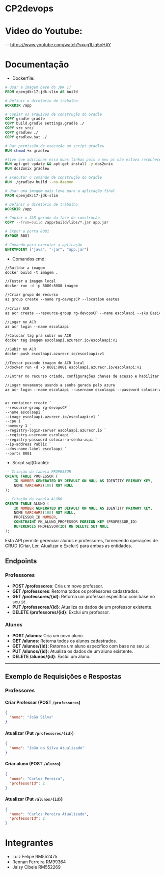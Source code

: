 # CP2devops

# Video do Youtube:
-- https://www.youtube.com/watch?v=ug1Ljq5oHAY

# Documentação

- Dockerfile:
```Dockerfile
# Usar a imagem base do JDK 17
FROM openjdk:17-jdk-slim AS build

# Definir o diretório de trabalho
WORKDIR /app

# Copiar os arquivos de construção do Gradle
COPY gradle gradle
COPY build.gradle settings.gradle ./
COPY src src/
COPY gradlew ./
COPY gradlew.bat ./

# Dar permissão de execução ao script gradlew
RUN chmod +x gradlew

#tive que adicionar essa duas linhas pois o meu pc não estava reconhecendo gradle
RUN apt-get update && apt-get install -y dos2unix
RUN dos2unix gradlew

# Executar o comando de construção do Gradle
RUN ./gradlew build --no-daemon

# Usar uma imagem mais leve para a aplicação final
FROM openjdk:17-jdk-slim

# Definir o diretório de trabalho
WORKDIR /app

# Copiar o JAR gerado da fase de construção
COPY --from=build /app/build/libs/*.jar app.jar

# Expor a porta 8081
EXPOSE 8081

# Comando para executar a aplicação
ENTRYPOINT ["java", "-jar", "app.jar"]

```
- Comandos cmd:
```Dockerfile
//Buildar a imagem
docker build -t imagem .

//Testar a imagem local
docker run -d -p 8080:8080 imagem

//Criar grupo de recurso
az group create --name rg-devopsCP --location eastus
 
//Criar ACR
az acr create --resource-group rg-devopsCP --name escolaapi --sku Basic
 
//Logar no ACR
az acr login --name escolaapi

//Colocar tag pra subir no ACR
docker tag imagem escolaapi.azurecr.io/escolaapi:v1

//Subir no ACR
docker push escolaapi.azurecr.io/escolaapi:v1
 
//Testar puxando imagem do ACR local
//docker run -d -p 8081:8081 escolaapi.azurecr.io/escolaapi:v1

//Entrar no recurso criado, configurações chaves de acesso e habilitar a caixinha de admin

//Logar novamente usando a senha gerada pelo azure
az acr login --name escolaapi --username escolaapi --password colocar-a-senha-aqui


az container create `
--resource-group rg-devopsCP `
--name escolaapi `
--image escolaapi.azurecr.io/escolaapi:v1 `
--cpu 1 `
--memory 1 `
--registry-login-server escolaapi.azurecr.io `
--registry-username escolaapi `
--registry-password colocar-a-senha-aqui `
--ip-address Public `
--dns-name-label escolaapi `
--ports 8081
```

- Script sql(Oracle):
```sql
-- Criação da tabela PROFESSOR
CREATE TABLE PROFESSOR (
    ID NUMBER GENERATED BY DEFAULT ON NULL AS IDENTITY PRIMARY KEY,
    NOME VARCHAR2(100) NOT NULL
);

-- Criação da tabela ALUNO
CREATE TABLE ALUNO (
    ID NUMBER GENERATED BY DEFAULT ON NULL AS IDENTITY PRIMARY KEY,
    NOME VARCHAR2(100) NOT NULL,
    PROFESSOR_ID NUMBER,
    CONSTRAINT FK_ALUNO_PROFESSOR FOREIGN KEY (PROFESSOR_ID) 
    REFERENCES PROFESSOR(ID) ON DELETE SET NULL
);

```
Esta API permite gerenciar alunos e professores, fornecendo operações de CRUD (Criar, Ler, Atualizar e Excluir) para ambas as entidades.

## Endpoints

### Professores

- **POST /professores**: Cria um novo professor.
- **GET /professores**: Retorna todos os professores cadastrados.
- **GET /professores/{id}**: Retorna um professor específico com base no seu `id`.
- **PUT /professores/{id}**: Atualiza os dados de um professor existente.
- **DELETE /professores/{id}**: Exclui um professor.

### Alunos

- **POST /alunos**: Cria um novo aluno.
- **GET /alunos**: Retorna todos os alunos cadastrados.
- **GET /alunos/{id}**: Retorna um aluno específico com base no seu `id`.
- **PUT /alunos/{id}**: Atualiza os dados de um aluno existente.
- **DELETE /alunos/{id}**: Exclui um aluno.

---

## Exemplo de Requisições e Respostas

### Professores

#### Criar Professor (POST `/professores`)

```Json
{
  "nome": "João Silva"
}
```
#### Atualizar (Put `/professores/{id}`)
```Json
{
  "nome": "João da Silva Atualizado"
}
```
#### Criar aluno (POST `/alunos`)
```Json
{
  "nome": "Carlos Pereira",
  "professorId": 2
}
```
#### Atualizar (Put `/alunos/{id}`)
```Json
{
  "nome": "Carlos Pereira Atualizado",
  "professorId": 2
}
```


# Integrantes
- Luiz Felipe RM552475
- Rennan Ferreira RM99364
- Jaisy Cibele RM552269





